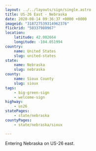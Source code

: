 ```yaml
---
layout: ../../layouts/sign/single.astro
title: US-26 East - Nebraska
date: 2020-08-14 09:36:37 +0000 +0000
imageid: "318727539314962376"
flickrid: "50337980967"
location:
    latitude: 42.002664
    longitude: -104.051994
country:
    name: United States
    slug: united-states
state:
    name: Nebraska
    slug: nebraska
county:
    name: Sioux County
    slug: sioux
tags:
    - big-green-sign
    - welcome-sign
highway:
    - us26
statePages:
    - state/nebraska
countyPages:
    - state/nebraska/sioux

---
```

Entering Nebraska on US-26 east.